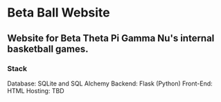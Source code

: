 # Beta Ball Website
## Website for Beta Theta Pi Gamma Nu's internal basketball games.
### Stack
Database: SQLite and SQL Alchemy
Backend: Flask (Python)
Front-End: HTML
Hosting: TBD

